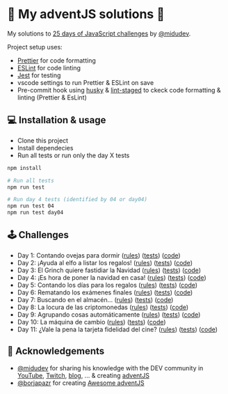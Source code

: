 # 🎅 My adventJS solutions 🎄

My solutions to [25 days of JavaScript challenges](https://adventjs.dev/) by [@midudev](https://twitter.com/midudev).

Project setup uses:

- [Prettier](https://prettier.io/) for code formatting
- [ESLint](https://eslint.org/) for code linting
- [Jest](https://jestjs.io/) for testing
- vscode settings to run Prettier & ESLint on save
- Pre-commit hook using [husky](https://typicode.github.io/husky/) & [lint-staged](https://github.com/okonet/lint-staged) to ckeck code formatting & linting (Prettier & EsLint)

## 💻️ Installation & usage

- Clone this project
- Install dependecies
- Run all tests or run only the day X tests

```bash
npm install

# Run all tests
npm run test

# Run day 4 tests (identified by 04 or day04)
npm run test 04
npm run test day04
```

## 🕹️ Challenges

- Day 1: Contando ovejas para dormir ([rules](https://adventjs.dev/challenges/01)) ([tests](./tests/day01.test.js)) ([code](./src/day01.js))
- Day 2: ¡Ayuda al elfo a listar los regalos! ([rules](https://adventjs.dev/challenges/02)) ([tests](./tests/day02.test.js)) ([code](./src/day02.js))
- Day 3: El Grinch quiere fastidiar la Navidad ([rules](https://adventjs.dev/challenges/03)) ([tests](./tests/day03.test.js)) ([code](./src/day03.js))
- Day 4: ¡Es hora de poner la navidad en casa! ([rules](https://adventjs.dev/challenges/04)) ([tests](./tests/day04.test.js)) ([code](./src/day04.js))
- Day 5: Contando los días para los regalos ([rules](https://adventjs.dev/challenges/05)) ([tests](./tests/day05.test.js)) ([code](./src/day05.js))
- Day 6: Rematando los exámenes finales ([rules](https://adventjs.dev/challenges/06)) ([tests](./tests/day06.test.js)) ([code](./src/day06.js))
- Day 7: Buscando en el almacén... ([rules](https://adventjs.dev/challenges/07)) ([tests](./tests/day07.test.js)) ([code](./src/day07.js))
- Day 8: La locura de las criptomonedas ([rules](https://adventjs.dev/challenges/08)) ([tests](./tests/day08.test.js)) ([code](./src/day08.js))
- Day 9: Agrupando cosas automáticamente ([rules](https://adventjs.dev/challenges/09)) ([tests](./tests/day09.test.js)) ([code](./src/day09.js))
- Day 10: La máquina de cambio ([rules](https://adventjs.dev/challenges/10)) ([tests](./tests/day10.test.js)) ([code](./src/day10.js))
- Day 11: ¿Vale la pena la tarjeta fidelidad del cine? ([rules](https://adventjs.dev/challenges/11)) ([tests](./tests/day11.test.js)) ([code](./src/day11.js))

## 💖 Acknowledgements

- [@midudev](https://twitter.com/midudev) for sharing his knowledge with the DEV community in [YouTube](https://midu.tube/), [Twitch](https://midu.live/), [blog](https://midu.dev/), ... & creating [adventJS](https://adventjs.dev/)
- [@borjapazr](https://twitter.com/borjapazr) for creating [Awesome adventJS](https://github.com/borjapazr/awesome-adventjs)
